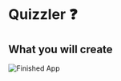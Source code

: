 


# Quizzler ❓



## What you will create



![Finished App](https://github.com/londonappbrewery/Images/blob/master/quizzler-demo.gif)


